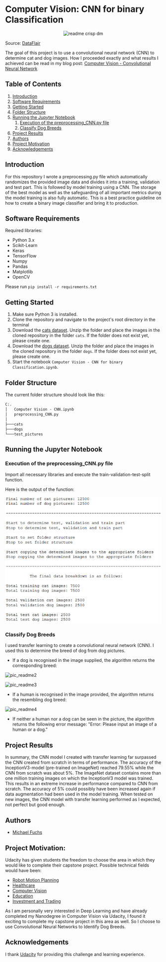 
# Computer Vision: CNN for binary Classification


<p align="center">
  <img src="https://d2h0cx97tjks2p.cloudfront.net/blogs/wp-content/uploads/sites/2/2020/05/Cats-Dogs-Classification-deep-learning.gif?raw=true" alt="readme crisp dm"/>
</p>

Source: [DataFlair](https://data-flair.training/)

The goal of this project is to use a convolutional neural network (CNN) to determine cat and dog images. 
How I proceeded exactly and what results I achieved can be read in my blog post: [Computer Vision - Convolutional Neural Network](https://michael-fuchs-python.netlify.app/2021/01/08/computer-vision-convolutional-neural-network/)


## Table of Contents
1. [Introduction](#introduction)
2. [Software Requirements](#software_requirements)
3. [Getting Started](#getting_started)
4. [Folder Structure](#folder_structure)
5. [Running the Jupyter Notebook](#running_jpynb)
    1. [Execution of the preprocessing_CNN.py file](#running_preprocessing)
    2. [Classify Dog Breeds](#classify_dog_breeds)
6. [Project Results](#project_results)    
7. [Authors](#authors)
8. [Project Motivation](#motivation)
9. [Acknowledgements](#acknowledgement)




<a name="introduction"></a>

## Introduction

For this repository I wrote a preprocessing.py file which automatically randomizes the provided image data and divides it into a training, validation and test part. 
This is followed by model training using a CNN. 
The storage of the best model as well as the safeguarding of all important metrics during the model training is also fully automatic. 
This is a best practice guideline on how to create a binary image classifier and bring it to production. 


<a name="software_requirements"></a>

## Software Requirements

Required libraries:

+ Python 3.x
+ Scikit-Learn
+ Keras
+ TensorFlow
+ Numpy
+ Pandas
+ Matplotlib
+ OpenCV

Please run ```pip install -r requirements.txt```



<a name="getting_started"></a>

## Getting Started

1. Make sure Python 3 is installed.
2. Clone the repository and navigate to the project's root directory in the terminal
3. Download the [cats dataset](https://github.com/MFuchs1989/Datasets-and-Miscellaneous/tree/main/datasets/Computer%20Vision/Convolutional%20Neural%20Network/cats). Unzip the folder and place the images in the cloned repository in the folder ```cats```. If the folder does not exist yet, please create one. 
4. Download the [dogs dataset](https://github.com/MFuchs1989/Datasets-and-Miscellaneous/tree/main/datasets/Computer%20Vision/Convolutional%20Neural%20Network/dogs). Unzip the folder and place the images in the cloned repository in the folder ```dogs```. If the folder does not exist yet, please create one. 
5. Start the notebook ```Computer Vision - CNN for binary Classification.ipynb```.



<a name="folder_structure"></a>

## Folder Structure

The current folder structure should look like this:

```
C:.
│   Computer Vision - CNN.ipynb
│   preprocessing_CNN.py
│
├───cats
├───dogs
└───test_pictures
```


<a name="running_jpynb"></a>

## Running the Jupyter Notebook


<a name="running_preprocessing"></a>

### Execution of the preprocessing_CNN.py file

Import all necessary libraries and execute the train-validation-test-split function.

Here is the output of the function:

![result_py_file](images/result_py_file.png)


<a name="classify_dog_breeds"></a>

### Classify Dog Breeds

I used transfer learning to create a convolutional neural network (CNN). I used this to determine the breed of dog from dog pictures. 

+ If a dog is recognised in the image supplied, the algorithm returns the corresponding breed:

![pic_readme2](images/pic_readme2.png)

![pic_readme3](images/pic_readme3.png)

+ If a human is recognised in the image provided, the algorithm returns the resembling dog breed:

![pic_readme4](images/pic_readme4.png)


+ If neither a human nor a dog can be seen in the picture, the algorithm returns the following error message: "Error: Please input an image of a human or a dog."

<a name="project_results"></a>

## Project Results

In summary, the CNN model I created with transfer learning far surpassed the CNN created from scratch in terms of performance. 
The accuracy of the InceptionV3-model (pre-trained on ImageNet) reached 79.55% while the CNN from scratch was about 5%.
The ImageNet dataset contains more than one million training images on which the InceptionV3 model was trained. This results in an extreme increase in performance compared to CNN from scratch. 
The accuracy of 5% could possibly have been increased again if data augmentation had been used in the model training.
When tested on new images, the CNN model with transfer learning performed as I expected, not perfect but good enough. 

<a name="authors"></a>

## Authors

+ [Michael Fuchs](https://github.com/MFuchs1989)

<a name="motivation"></a>

## Project Motivation: 

Udacity has given students the freedom to choose the area in which they would like to complete their capstone project. Possible technical fields would have been:

+ [Robot Motion Planning](https://docs.google.com/document/d/1ZFCH6jS3A5At7_v5IUM5OpAXJYiutFuSIjTzV_E-vdE/pub)
+ [Healthcare](https://docs.google.com/document/d/1WzurKKa9AX2DnOH7KiB38mvozdOSemfkGpex8hdTy8c/pub)
+ [Computer Vision](https://docs.google.com/document/d/1y-XfjkPFgUQxFIQ9bBncUSjs4HOf5E-45FrLYNBsZb4/pub)
+ [Education](https://docs.google.com/document/d/1vjerjRQnWs1kLbZagDYT6rNqiwAG23Yj45oUY88IAxI/pub)
+ [Investment and Trading](https://docs.google.com/document/d/1ycGeb1QYKATG6jvz74SAMqxrlek9Ed4RYrzWNhWS-0Q/pub)

As I am personally very interested in Deep Learning and have already completed my Nanodegree in Computer Vision via Udacity, I found it exciting to complete my capstone project in this area as well. 
So I choose to use Convolutional Neural Networks to Identify Dog Breeds.

<a name="acknowledgement"></a>

## Acknowledgements

I thank [Udacity](https://www.udacity.com/) for providing this challenge and learning experience. 
